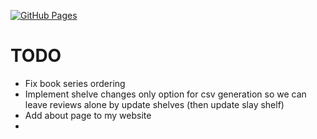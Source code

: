 [![GitHub Pages](https://github.com/strategineer/personal-website/actions/workflows/main.yml/badge.svg)](https://github.com/strategineer/personal-website/actions/workflows/main.yml)

# TODO

- Fix book series ordering
- Implement shelve changes only option for csv generation so we can leave reviews alone by update shelves (then update slay shelf)
- Add about page to my website
- 